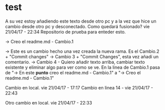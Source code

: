 # test
A su vez estoy añadiendo este texto desde otro pc y a la vez que hice un cambio desde otro pc y desconectado. Como quedará fusionado? vie 21/04/17 - 22:34
Repositorio de prueba para enteder esto.

-> Creo el readme.md - Cambio.1

-> Este es un cambio hecho una vez creada la nueva rama. Es el Cambio.2 + "Commit changes"
-> Cambio 3 + "Commit Changes", esta vez añadí un comentario.
-> Cambio 4 - Quiero añadir texto arriba, cambiar texto existente y eliminar algo para ver como se ve.
En la linea de Cambio.1 pasa de "-> En este <b>punto</b> creo el readme.md - Cambio.1" a "-> Creo el readme.md - Cambio.1"

Cambio en local.
vie 21/04/17 - 17:17
Cambio en linea 14 - vie 21/04/17 - 22:43

Otro cambio en local. vie 21/04/17 - 22:33
